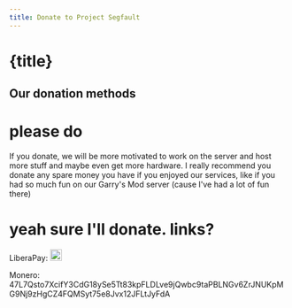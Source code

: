 ```yaml
---
title: Donate to Project Segfault
---
```

# {title}
## Our donation methods

# please do
If you donate, we will be more motivated to work on the server and host more stuff and maybe even get more hardware. I really recommend you donate any spare money you have if you enjoyed our services, like if you had so much fun on our Garry's Mod server (cause I've had a lot of fun there)

# yeah sure I'll donate. links?
LiberaPay: <a href="https://liberapay.com/Midou/donate"><img alt="Donate using Liberapay" style="height: 1.5em;" src="https://liberapay.com/assets/widgets/donate.svg"></a>

Monero: <span id="wordwrappedlongthingaaa">47L7Qsto7XcifY3CdG18ySe5Tt83kpFLDLve9jQwbc9taPBLNGv6ZrJNUKpMG9Nj9zHgCZ4FQMSyt75e8Jvx12JFLtJyFdA</span>